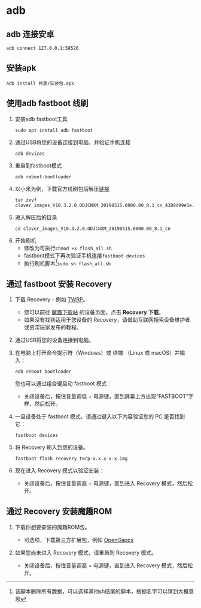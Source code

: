 # adb
## adb 连接安卓
```
adb connect 127.0.0.1:58526
```
## 安装apk
```
adb install 目录/安装包.apk
```
## 使用adb fastboot 线刷
1. 安装adb fastboot工具
   ```
   sudo apt install adb fastboot
   ```
2. 通过USB将您的设备连接到电脑，并验证手机连接
   ```
   adb devices
   ```
3. 重启到fastboot模式
   ```
   adb reboot-bootloader
   ```
4. 以小米为例，下载官方线刷包后解压[链接](http://www.miui.com/shuaji-393.html)
   ```
   tar zxvf clover_images_V10.3.2.0.ODJCNXM_20190515.0000.00_8.1_cn_4388d99e5e.tgz
   ```
5. 进入解压后的目录
   ```
   cd clover_images_V10.3.2.0.ODJCNXM_20190515.0000.00_8.1_cn
   ```
6. 开始刷机
   * 修改为可执行`chmod +x flash_all.sh`
   * fastboot模式下再次验证手机连接`fastboot devices`
   * 执行刷机脚本[^1]`sudo sh flash_all.sh`
     
## 通过 fastboot 安装 Recovery
1. 下载 Recovery - 例如 [TWRP](https://twrp.me/)。

   * 您可以前往 [魔趣下载站](https://download.mokeedev.com) 的设备页面，点击 **Recovery 下载**。
   * 如果没有找到适用于您设备的 Recovery，请借助互联网搜索设备维护者或资深玩家发布的教程。

2. 通过USB将您的设备连接到电脑。

3. 在电脑上打开命令提示符（Windows）或 终端 （Linux 或 macOS）并输入：

   ``` 
   adb reboot bootloader
   ```

   您也可以通过组合键启动 fastboot 模式：

   * 关闭设备后，按住音量调低 + 电源键，直到屏幕上方出现“FASTBOOT”字样，然后松开。

4. 一旦设备处于 fastboot 模式，请通过键入以下内容验证您的 PC 是否找到它：

   ```
   fastboot devices
   ```

5. 将 Recovery 刷入到您的设备。

   ```
   fastboot flash recovery twrp-x.x.x-x-x.img
   ```

6. 现在进入 Recovery 模式以验证安装：

   * 关闭设备后，按住音量调高 + 电源键，直到进入 Recovery 模式，然后松开。

## 通过 Recovery 安装魔趣ROM

1. 下载你想要安装的魔趣ROM包。
   * 可选项，下载第三方扩展包，例如 [OpenGapps](https://opengapps.org/)

2. 如果您尚未进入 Recovery 模式，请重启到 Recovery 模式。
   * 关闭设备后，按住音量调高 + 电源键，直到进入 Recovery 模式，然后松开。

[^1]: 该脚本删除所有数据，可以选择其他sh结尾的脚本，根据名字可以猜到大概意思
